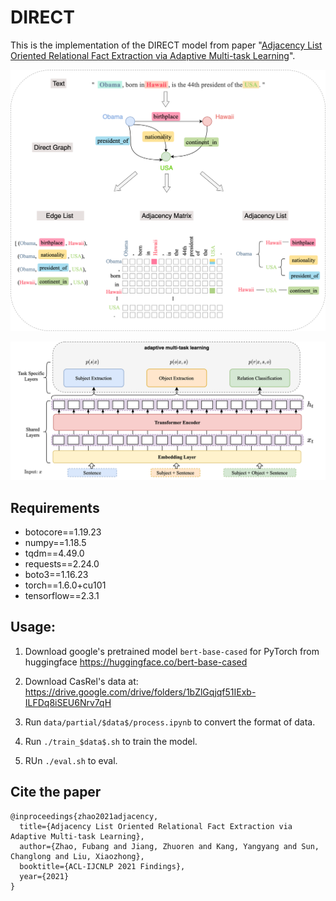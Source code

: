 # DIRECT

This is the implementation of the DIRECT model from paper "[Adjacency List Oriented Relational Fact Extraction via Adaptive Multi-task Learning](https://arxiv.org/abs/2106.01559)". 

![Examples of Different Representations of graph](imgs/1.png)

![Model Framework](imgs/2.png)

## Requirements
- botocore==1.19.23
- numpy==1.18.5
- tqdm==4.49.0
- requests==2.24.0
- boto3==1.16.23
- torch==1.6.0+cu101
- tensorflow==2.3.1

## Usage:

1. Download google's pretrained model `bert-base-cased` for PyTorch from huggingface https://huggingface.co/bert-base-cased

2. Download CasRel's data at: https://drive.google.com/drive/folders/1bZlGqjqf51IExb-ILFDq8iSEU6Nrv7qH

3. Run `data/partial/$data$/process.ipynb` to convert the format of data.

4. Run `./train_$data$.sh` to train the model.

5. RUn `./eval.sh` to eval.

## Cite the paper

```
@inproceedings{zhao2021adjacency,
  title={Adjacency List Oriented Relational Fact Extraction via Adaptive Multi-task Learning},
  author={Zhao, Fubang and Jiang, Zhuoren and Kang, Yangyang and Sun, Changlong and Liu, Xiaozhong},
  booktitle={ACL-IJCNLP 2021 Findings},
  year={2021}
}
```